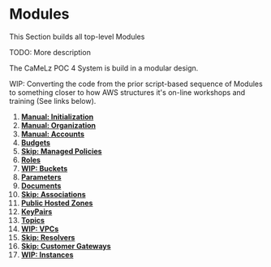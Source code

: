 # Modules
This Section builds all top-level Modules

TODO: More description

The CaMeLz POC 4 System is build in a modular design.

WIP: Converting the code from the prior script-based sequence of Modules to something closer to how
AWS structures it's on-line workshops and training (See links below).

1.  **[Manual: Initialization](./initialization/)**
1.  **[Manual: Organization](./organization/)**
1.  **[Manual: Accounts](./accounts/)**
1.  **[Budgets](./budgets/)**
1.  **[Skip: Managed Policies](./policies/)**
1.  **[Roles](./roles/)**
1.  **[WIP: Buckets](./buckets/)**
1.  **[Parameters](./parameters/)**
1.  **[Documents](./documents/)**
1.  **[Skip: Associations](./associations/)**
1.  **[Public Hosted Zones](./public-hosted-zones/)**
1.  **[KeyPairs](./key-pairs/)**
1.  **[Topics](./topics/)**
1.  **[WIP: VPCs](./vpcs/)**
1.  **[Skip: Resolvers](./resolvers/)**
1.  **[Skip: Customer Gateways](./customer-gateways/)**
1.  **[WIP: Instances](./instances/)**

